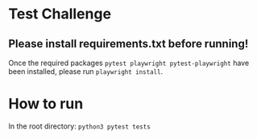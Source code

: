 # Test Challenge

## Please install requirements.txt before running!
Once the required packages `pytest playwright pytest-playwright` have been installed, please run `playwright install`.

# How to run
In the root directory: `python3 pytest tests`